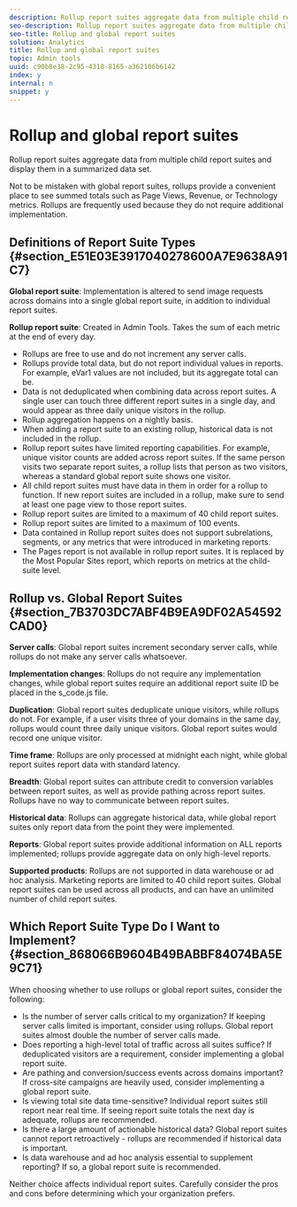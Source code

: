 ```yaml
---
description: Rollup report suites aggregate data from multiple child report suites and display them in a summarized data set.
seo-description: Rollup report suites aggregate data from multiple child report suites and display them in a summarized data set.
seo-title: Rollup and global report suites
solution: Analytics
title: Rollup and global report suites
topic: Admin tools
uuid: c90b8e38-2c95-4318-8165-a362106b6142
index: y
internal: n
snippet: y
---
```


# Rollup and global report suites

Rollup report suites aggregate data from multiple child report suites and display them in a summarized data set.

Not to be mistaken with global report suites, rollups provide a convenient place to see summed totals such as Page Views, Revenue, or Technology metrics. Rollups are frequently used because they do not require additional implementation.

## Definitions of Report Suite Types {#section_E51E03E3917040278600A7E9638A91C7}

**Global report suite**: Implementation is altered to send image requests across domains into a single global report suite, in addition to individual report suites.

**Rollup report suite**: Created in Admin Tools. Takes the sum of each metric at the end of every day.

* Rollups are free to use and do not increment any server calls. 
* Rollups provide total data, but do not report individual values in reports. For example, eVar1 values are not included, but its aggregate total can be. 
* Data is not deduplicated when combining data across report suites. A single user can touch three different report suites in a single day, and would appear as three daily unique visitors in the rollup. 
* Rollup aggregation happens on a nightly basis. 
* When adding a report suite to an existing rollup, historical data is not included in the rollup. 
* Rollup report suites have limited reporting capabilities. For example, unique visitor counts are added across report suites. If the same person visits two separate report suites, a rollup lists that person as two visitors, whereas a standard global report suite shows one visitor. 
* All child report suites must have data in them in order for a rollup to function. If new report suites are included in a rollup, make sure to send at least one page view to those report suites. 
* Rollup report suites are limited to a maximum of 40 child report suites. 
* Rollup report suites are limited to a maximum of 100 events. 
* Data contained in Rollup report suites does not support subrelations, segments, or any metrics that were introduced in marketing reports. 
* The Pages report is not available in rollup report suites. It is replaced by the Most Popular Sites report, which reports on metrics at the child-suite level.

## Rollup vs. Global Report Suites {#section_7B3703DC7ABF4B9EA9DF02A54592CAD0}

**Server calls**: Global report suites increment secondary server calls, while rollups do not make any server calls whatsoever.

**Implementation changes**: Rollups do not require any implementation changes, while global report suites require an additional report suite ID be placed in the s_code.js file.

**Duplication**: Global report suites deduplicate unique visitors, while rollups do not. For example, if a user visits three of your domains in the same day, rollups would count three daily unique visitors. Global report suites would record one unique visitor.

**Time frame**: Rollups are only processed at midnight each night, while global report suites report data with standard latency.

**Breadth**: Global report suites can attribute credit to conversion variables between report suites, as well as provide pathing across report suites. Rollups have no way to communicate between report suites.

**Historical data**: Rollups can aggregate historical data, while global report suites only report data from the point they were implemented.

**Reports**: Global report suites provide additional information on ALL reports implemented; rollups provide aggregate data on only high-level reports.

**Supported products**: Rollups are not supported in data warehouse or ad hoc analysis. Marketing reports are limited to 40 child report suites. Global report suites can be used across all products, and can have an unlimited number of child report suites.

## Which Report Suite Type Do I Want to Implement? {#section_868066B9604B49BABBF84074BA5E9C71}

When choosing whether to use rollups or global report suites, consider the following:

* Is the number of server calls critical to my organization? If keeping server calls limited is important, consider using rollups. Global report suites almost double the number of server calls made. 
* Does reporting a high-level total of traffic across all suites suffice? If deduplicated visitors are a requirement, consider implementing a global report suite. 
* Are pathing and conversion/success events across domains important? If cross-site campaigns are heavily used, consider implementing a global report suite. 
* Is viewing total site data time-sensitive? Individual report suites still report near real time. If seeing report suite totals the next day is adequate, rollups are recommended. 
* Is there a large amount of actionable historical data? Global report suites cannot report retroactively - rollups are recommended if historical data is important. 
* Is data warehouse and ad hoc analysis essential to supplement reporting? If so, a global report suite is recommended.

Neither choice affects individual report suites. Carefully consider the pros and cons before determining which your organization prefers. 
